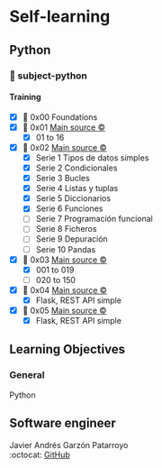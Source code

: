 # Self-learning
## Python
### :open_file_folder: subject-python

#### Training
* [x] :open_file_folder: 0x00 Foundations
* [x] :open_file_folder: 0x01 [Main source :copyright:](https://www.udemy.com/share/101sFuAEEcdF5VRno=/)
  - [x] 01 to 16
* [x] :open_file_folder: 0x02 [Main source :copyright:](http://aprendeconalf.es/python/ejercicios/)
  - [x] Serie 1 Tipos de datos simples
  - [x] Serie 2 Condicionales
  - [x] Serie 3 Bucles
  - [x] Serie 4 Listas y tuplas
  - [x] Serie 5 Diccionarios
  - [x] Serie 6 Funciones
  - [ ] Serie 7 Programación funcional
  - [ ] Serie 8 Ficheros
  - [ ] Serie 9 Depuración
  - [ ] Serie 10 Pandas
* [x] :open_file_folder: 0x03 [Main source :copyright:](https://www.w3resource.com/python-exercises/python-basic-exercises.php)
  - [x] 001 to 019
  - [ ] 020 to 150
* [x] :open_file_folder: 0x04 [Main source :copyright:](https://www.youtube.com/playlist?list=PLU8oAlHdN5BlvPxziopYZRd55pdqFwkeS)
  - [x] Flask, REST API simple
* [x] :open_file_folder: 0x05 [Main source :copyright:](https://www.youtube.com/watch?v=Esdj9wlBOaI)
  - [x] Flask, REST API simple

## Learning Objectives
### General
Python

## Software engineer
Javier Andrés Garzón Patarroyo  
:octocat: [GitHub](https://github.com/javierandresgp/)
